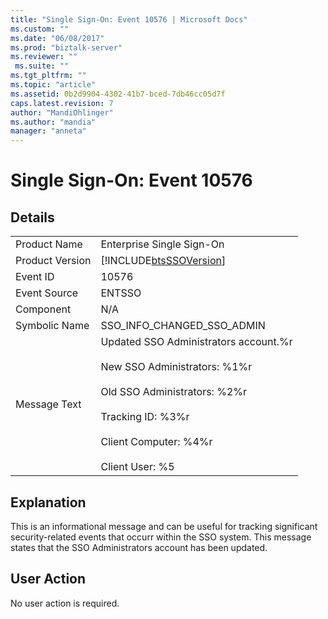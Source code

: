 ```yaml
---
title: "Single Sign-On: Event 10576 | Microsoft Docs"
ms.custom: ""
ms.date: "06/08/2017"
ms.prod: "biztalk-server"
ms.reviewer: ""
 ms.suite: ""
ms.tgt_pltfrm: ""
ms.topic: "article"
ms.assetid: 0b2d9904-4302-41b7-bced-7db46cc05d7f
caps.latest.revision: 7
author: "MandiOhlinger"
ms.author: "mandia"
manager: "anneta"
---
```

# Single Sign-On: Event 10576
## Details  
  
|||  
|-|-|  
|Product Name|Enterprise Single Sign-On|  
|Product Version|[!INCLUDE[btsSSOVersion](../includes/btsssoversion-md.md)]|  
|Event ID|10576|  
|Event Source|ENTSSO|  
|Component|N/A|  
|Symbolic Name|SSO_INFO_CHANGED_SSO_ADMIN|  
|Message Text|Updated SSO Administrators account.%r<br /><br /> New SSO Administrators: %1%r<br /><br /> Old SSO Administrators: %2%r<br /><br /> Tracking ID: %3%r<br /><br /> Client Computer: %4%r<br /><br /> Client User: %5|  
  
## Explanation  
 This is an informational message and can be useful for tracking significant security-related events that occurr within the SSO system. This message states that the SSO Administrators account has been updated.  
  
## User Action  
 No user action is required.